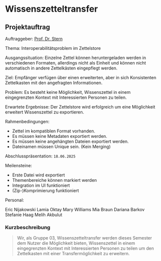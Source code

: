 # Wissenszetteltransfer
## Projektauftrag

Auftraggeber: [Prof. Dr. Stern](https://github.com/t73fde)

Thema: Interoperabilitätsproblem im Zettelstore

Ausgangssituation: Einzelne Zettel können heruntergeladen werden in verschiedenen Formaten, allerdings nicht als Einheit und können nicht automatisch in andere Zettelkästen eingepflegt werden.

Ziel: Empfänger verfügen über einen erweiterten, aber in sich Konsistenten Zettelkasten mit den angefragten Informationen.

Problem: Es besteht keine Möglichkeit, Wissenszettel in einem eingegrenzten Kontext mit Interessierten Personen zu teilen.

Erwartete Ergebnisse: Der Zettelstore wird erfolgreich um eine Möglichkeit erweitert Wissenszettel zu exportieren.

Rahmenbedingungen: 

 - Zettel im kompatiblen Format vorhanden. 
 - Es müssen keine Metadaten exportiert werden.
 - Es müssen keine angehängten Dateien exportiert werden.
 - Dateinamen müssen Unique sein. (Kein Merging)

Abschlusspräsentation: `18.06.2025`

Meilensteine:

 - Erste Datei wird exportiert
 - Themenbereiche können markiert werden
 - Integration im UI funktioniert
 - (Zip-)Komprimierung funktioniert 

Personal:

Eric Nijakowski
Lamia Oktay
Mary Williams
Mia Braun
Dariana Barkov
Stefanie Haag
Melih Akbulut


### Kurzbeschreibung

> Wir, als Gruppe 03, Wissenszetteltransfer werden dieses Semester dem Nutzer die Möglichkeit bieten, Wissenszettel in einem eingegrenzten Kontext mit Interessierten Personen zu teilen um den Zettelkasten mit einer Transfermöglichkeit zu erweitern.

